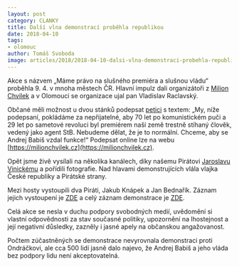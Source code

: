 ```yaml
---
layout: post
category: CLANKY
title: Další vlna demonstrací proběhla republikou
date: 2018-04-10
tags: 
- olomouc
author: Tomáš Svoboda
image: articles/2018/2018-04-10-dalsi-vlna-demonstraci-probehla-republikou.jpg   #751x422 pixelu
---
```

Akce s názvem „Máme právo na slušného premiéra a slušnou vládu“ proběhla 9. 4. v mnoha městech ČR. Hlavní impulz dali organizátoři z [Milion Chvilek](https://milionchvilek.cz/) a v Olomouci se organizace ujal pan Vladislav Raclavský.

Občané měli možnost u dvou stánků podepsat [petici](https://milionchvilek.cz/) s textem: „My, níže podepsaní, pokládáme za nepřijatelné, aby 70 let po komunistickém puči a 29 let po sametové revoluci byl premiérem naší země trestně stíhaný člověk, vedený jako agent StB. Nebudeme dělat, že je to normální. Chceme, aby se Andrej Babiš vzdal funkce!“ Podepsat online lze na webu [https://milionchvilek.cz](https://milionchvilek.cz).

Opět jsme živě vysílali na několika kanálech, díky našemu Pirátovi [Jaroslavu Vinickému](https://www.facebook.com/jaroslav.vinicky) a pořídili fotografie. Nad hlavami demonstrujících vlála vlajka České republiky a Pirátské strany.

Mezi hosty vystoupili dva Piráti, Jakub Knápek a Jan Bednařík. Záznam jejich vystoupení je [ZDE](https://www.youtube.com/watch?v=pS6DFrHzdLw) a celý záznam demonstrace je [ZDE](https://www.facebook.com/piratiOlomoucko/videos/1735620629831662/). 

Celá akce se nesla v duchu podpory svobodných medií, uvědomění si vlastní odpovědnosti za stav současné politiky, upozornění na lhostejnost a její negativní důsledky, zazněly i jasné apely na občanskou angažovanost.

Počtem zúčastněných se demonstrace nevyrovnala demonstraci proti Ondráčkovi, ale cca 500 lidí jasně dalo najevo, že Andrej Babiš a jeho vláda bez podpory lidu není akceptovatelná.

